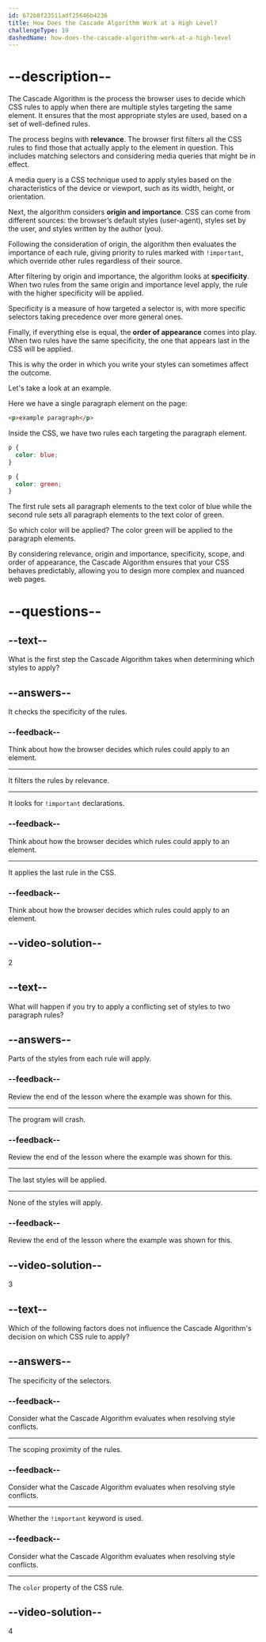 ```yaml
---
id: 672b8f23511adf25646b4236
title: How Does the Cascade Algorithm Work at a High Level?
challengeType: 19
dashedName: how-does-the-cascade-algorithm-work-at-a-high-level
---
```


# --description--

The Cascade Algorithm is the process the browser uses to decide which CSS rules to apply when there are multiple styles targeting the same element. It ensures that the most appropriate styles are used, based on a set of well-defined rules.

The process begins with **relevance**. The browser first filters all the CSS rules to find those that actually apply to the element in question. This includes matching selectors and considering media queries that might be in effect.

A media query is a CSS technique used to apply styles based on the characteristics of the device or viewport, such as its width, height, or orientation.

Next, the algorithm considers **origin and importance**. CSS can come from different sources: the browser’s default styles (user-agent), styles set by the user, and styles written by the author (you).

Following the consideration of origin, the algorithm then evaluates the importance of each rule, giving priority to rules marked with `!important`, which override other rules regardless of their source.

After filtering by origin and importance, the algorithm looks at **specificity**. When two rules from the same origin and importance level apply, the rule with the higher specificity will be applied.

Specificity is a measure of how targeted a selector is, with more specific selectors taking precedence over more general ones.

Finally, if everything else is equal, the **order of appearance** comes into play. When two rules have the same specificity, the one that appears last in the CSS will be applied.

This is why the order in which you write your styles can sometimes affect the outcome.

Let's take a look at an example.

Here we have a single paragraph element on the page:

```html
<p>example paragraph</p>
```

Inside the CSS, we have two rules each targeting the paragraph element.

```css
p {
  color: blue;
}

p {
  color: green; 
}
```

The first rule sets all paragraph elements to the text color of blue while the second rule sets all paragraph elements to the text color of green.

So which color will be applied? The color green will be applied to the paragraph elements.

By considering relevance, origin and importance, specificity, scope, and order of appearance, the Cascade Algorithm ensures that your CSS behaves predictably, allowing you to design more complex and nuanced web pages.

# --questions--

## --text--

What is the first step the Cascade Algorithm takes when determining which styles to apply?

## --answers--

It checks the specificity of the rules.

### --feedback--

Think about how the browser decides which rules could apply to an element.

---

It filters the rules by relevance.

---

It looks for `!important` declarations.

### --feedback--

Think about how the browser decides which rules could apply to an element.

---

It applies the last rule in the CSS.

### --feedback--

Think about how the browser decides which rules could apply to an element.

## --video-solution--

2

## --text--

What will happen if you try to apply a conflicting set of styles to two paragraph rules?

## --answers--

Parts of the styles from each rule will apply.

### --feedback--

Review the end of the lesson where the example was shown for this.

---

The program will crash.

### --feedback--

Review the end of the lesson where the example was shown for this.

---

The last styles will be applied.

---

None of the styles will apply.

### --feedback--

Review the end of the lesson where the example was shown for this.

## --video-solution--

3

## --text--

Which of the following factors does not influence the Cascade Algorithm's decision on which CSS rule to apply?

## --answers--

The specificity of the selectors.

### --feedback--

Consider what the Cascade Algorithm evaluates when resolving style conflicts.

---

The scoping proximity of the rules.

### --feedback--

Consider what the Cascade Algorithm evaluates when resolving style conflicts.

---

Whether the `!important` keyword is used.

### --feedback--

Consider what the Cascade Algorithm evaluates when resolving style conflicts.

---

The `color` property of the CSS rule.

## --video-solution--

4
